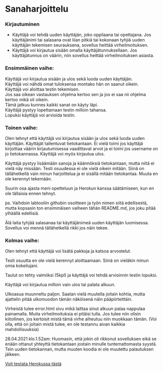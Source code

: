 # Sanaharjoittelu

<h3> Kirjautuminen </h3>

- Käyttäjä voi tehdä uuden käyttäjän, joko oppilaana tai opettajana. Jos käyttäjänimi tai salasana ovat liian pitkiä tai kokonaan tyhjiä uuden käyttäjän tekemisen seurauksena, sovellus heittää virheilmoituksen.
- Käyttäjä voi kirjautua sisään omalla käyttäjätunnuksellaan. Jos käyttäjätunnus on väärin, niin sovellus heittää virheilmoituksen asiasta. 

<h3> Ensimmäinen vaihe: </h3>

Käyttäjä voi kirjautua sisään ja ulos sekä luoda uuden käyttäjän. <br />
Käyttäjä voi nähdä omat tuloksensa montako hän on saanut oikein. <br />
Käyttäjä voi aloittaa testin tekemisen. <br />
Jos saa oikean vastauksen ohjelma kertoo sen ja jos ei saa nii ohjelma kertoo mikä oli oikein. <br />
Tämä jatkuu kunnes kaikki sanat on käyty läpi. <br />
Käyttäjä pystyy lopettamaan testin milloin tahansa. <br />
Lopuksi käyttäjä voi arvioida testin.


<h3> Toinen vaihe: </h3>

Olen tehnyt että käyttäjä voi kirjautua sisään ja ulos sekä luoda uuden käyttäjän. Käyttäjät tallentuvat tietokantaan. Ei vielä toimi jos käyttäjä kirjoittaa väärin kirjautumisessa vaadittavat arvot ja ei toimi jos username on jo tietokannassa. Käyttäjä voi myös kirjautua ulos.

Käyttäjä pystyy lisäämään sanoja ja käännöksiä tietokantaan, mutta niitä ei vielä näy missään. Testi osuudessa ei ole vielä oikein mitään. Siinä on tällähetkellä vain minun harjoittelua ja ei sisällä mitään tietokantaa.
Muuta en ole kerennyt tekemään.

Suurin osa ajasta meni opetteluun ja Herokun kanssa säätämiseen, kun en ole tällaisia ennen tehnyt.

ps. Vaihdoin labtooliin githubin osoitteen ja työn nimen siitä edellisestä, mutta kopsasin ton ensimmäisen vaiheen tähän README.md, jos joku pitää ylhäällä edellisiä.

Älä laita tyhjää salasanaa tai käyttäjänimeä uuden käyttäjän luomisessa. Sovellus voi mennä tällähetkellä rikki jos näin tekee.


<h3> Kolmas vaihe: </h3> 

Olen tehnyt että käyttäjä voi lisätä pakkoja ja katsoa arvostelut. 

Testi osuutta en ole vielä kerennyt aloittaamaan. Siinä on vieläkin minun omia kokeilujani. 

Taulut on tehty valmiiksi (5kpl) ja käyttäjä voi tehdä arvioinnin testin lopuksi. 

Käyttäjä voi kirjautua milloin vain ulos tai palata alkuun. 

Ulkoasua muunneltu paljon. Saatan vielä muutella joitain kohtia, mutta ajattelin pitää ulkomuodon tämän näköisenä näin pääpiirteittäin. 

Virheistä tulee error.html sivu mikä laittaa sinut alkuun palaa nappulaa painamalla. Muita virheilmoituksia ei pitäisi tulla. Jos tulee niin olisin kiitollinen, jos kertoisit mistä tämä virhe aiheutuu niin muokkaan tämän. (Voi olla, että on joitain mistä tulee, en ole testannu aivan kaikkia mahdollisuuksia)

28.04.2021 klo.1.52am: Huomasin, että jokin oli rikkonut sovelluksen eikä se enään ottanut yhteyttä tietokantaan jostain minulle tuntemattomasta syystä. Tein uuden tietokannan, mutta muuten koodia ei ole muutettu palautuksen jälkeen. 

[Voit testata Herokussa tästä](https://sanaharjoittelu.herokuapp.com/) <br />

